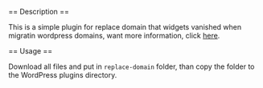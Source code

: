 == Description ==

This is a simple plugin for replace domain that widgets vanished when migratin wordpress domains, want more information, click [here](https://hughshen.github.io/#/detail/1476194278478-WordPress%E6%9B%B4%E6%8D%A2%E5%9F%9F%E5%90%8D%E6%97%B6%E4%B8%A2%E5%A4%B1Widgets%E6%95%B0%E6%8D%AE.md).

== Usage ==

Download all files and put in `replace-domain` folder, than copy the folder to the WordPress plugins directory.
